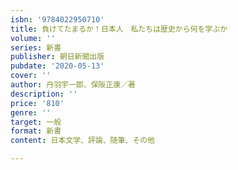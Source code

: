 ```yaml
---
isbn: '9784022950710'
title: 負けてたまるか！日本人　私たちは歴史から何を学ぶか
volume: ''
series: 新書
publisher: 朝日新聞出版
pubdate: '2020-05-13'
cover: ''
author: 丹羽宇一郎、保阪正康／著
description: ''
price: '810'
genre: ''
target: 一般
format: 新書
content: 日本文学、評論、随筆、その他

---
```

